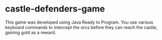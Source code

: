 # castle-defenders-game
This game was developed using Java Ready to Program. You use various keyboard commands to intercept the orcs before they can reach the castle, gaining gold as a reward.

